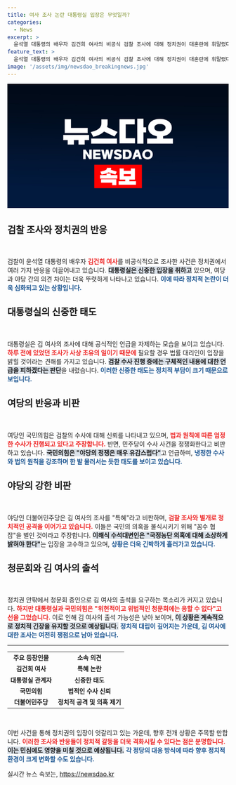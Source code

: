 ```yaml
---
title: 여사 조사 논란 대통령실 입장은 무엇일까?
categories:
  - News
excerpt: >
  윤석열 대통령의 배우자 김건희 여사의 비공식 검찰 조사에 대해 정치권이 대혼란에 휘말렸다. 여당은 신뢰를, 야당은 특혜라 비판하며 논란이 가열되고 있다. 청문회 출석 요구도 이어지며 긴장감은 더욱 증폭되고 있다! 클릭해 신속한 상황 파악 해보세요!
feature_text: >
  윤석열 대통령의 배우자 김건희 여사의 비공식 검찰 조사에 대해 정치권이 대혼란에 휘말렸다. 여당은 신뢰를, 야당은 특혜라 비판하며 논란이 가열되고 있다. 청문회 출석 요구도 이어지며 긴장감은 더욱 증폭되고 있다! 클릭해 신속한 상황 파악 해보세요!
image: '/assets/img/newsdao_breakingnews.jpg'
---
```


<p><img src="/assets/img/newsdao_breakingnews.jpg" alt="cryptoinkorea 속보" /></p>

<h2 data-ke-size="size26">검찰 조사와 정치권의 반응</h2>

<p data-ke-size="size16">&nbsp;</p>

<p>검찰이 윤석열 대통령의 배우자 <b><span style="color: #ee2323;">김건희 여사</span></b>를 비공식적으로 조사한 사건은 정치권에서 여러 가지 반응을 이끌어내고 있습니다. <b><span style="background-color: #21538527;">대통령실은 신중한 입장을 취하고</span></b> 있으며, 여당과 야당 간의 의견 차이는 더욱 뚜렷하게 나타나고 있습니다. <b><span style="color: #1a5490;">이에 따라 정치적 논란이 더욱 심화되고 있는 상황입니다.</span></b></p>

<h2 data-ke-size="size26">대통령실의 신중한 태도</h2>

<p data-ke-size="size16">&nbsp;</p>

<p>대통령실은 김 여사의 조사에 대해 공식적인 언급을 자제하는 모습을 보이고 있습니다. <b><span style="color: #ee2323;">하루 전에 있었던 조사가 사상 초유의 일이기 때문에</span></b> 필요할 경우 법률 대리인이 입장을 밝힐 것이라는 견해를 가지고 있습니다. <b><span style="background-color: #21538527;">검찰 수사 진행 중에는 구체적인 내용에 대한 언급을 피하겠다는 판단</span></b>을 내렸습니다. <b><span style="color: #1a5490;">이러한 신중한 태도는 정치적 부담이 크기 때문으로 보입니다.</span></b></p>

<h2 data-ke-size="size26">여당의 반응과 비판</h2>

<p data-ke-size="size16">&nbsp;</p>

<p>여당인 국민의힘은 검찰의 수사에 대해 신뢰를 나타내고 있으며, <b><span style="color: #ee2323;">법과 원칙에 따른 엄정한 수사가 진행되고 있다고 주장합니다.</span></b> 반면, 민주당이 수사 사건을 정쟁화한다고 비판하고 있습니다. <b><span style="background-color: #21538527;">국민의힘은 "야당의 정쟁은 매우 유감스럽다"</span></b>고 언급하며, <b><span style="color: #1a5490;">냉정한 수사와 법의 원칙을 강조하며 한 발 물러서는 듯한 태도를 보이고 있습니다.</span></b></p>

<h2 data-ke-size="size26">야당의 강한 비판</h2>

<p data-ke-size="size16">&nbsp;</p>

<p>야당인 더불어민주당은 김 여사의 조사를 "특혜"라고 비판하며, <b><span style="color: #ee2323;">검찰 조사와 별개로 정치적인 공격을 이어가고 있습니다.</span></b> 이들은 국민의 의혹을 불식시키기 위해 "꼼수 협잡"을 벌인 것이라고 주장합니다. <b><span style="background-color: #21538527;">이해식 수석대변인은 "국정농단 의혹에 대해 소상하게 밝혀야 한다"</span></b>는 입장을 고수하고 있으며, <b><span style="color: #1a5490;">상황은 더욱 긴박하게 흘러가고 있습니다.</span></b></p>

<h2 data-ke-size="size26">청문회와 김 여사의 출석</h2>

<p data-ke-size="size16">&nbsp;</p>

<p>정치권 안팎에서 청문회 증인으로 김 여사의 출석을 요구하는 목소리가 커지고 있습니다. <b><span style="color: #ee2323;">하지만 대통령실과 국민의힘은 "위헌적이고 위법적인 청문회에는 응할 수 없다"고 선을 그었습니다.</span></b> 이로 인해 김 여사의 출석 가능성은 낮아 보이며, <b><span style="background-color: #21538527;">이 상황은 계속적으로 정치적 긴장을 유지할 것으로 예상됩니다.</span></b> <b><span style="color: #1a5490;">정치적 대립이 깊어지는 가운데, 김 여사에 대한 조사는 여전히 쟁점으로 남아 있습니다.</span></b> </p>

<hr>

<table style="width: 100%; border-collapse: collapse;">
    <tr>
        <td style="text-align: center; height: 17px;"><b>주요 등장인물</b></td>
        <td style="text-align: center; height: 17px;"><b>소속 의견</b></td>
    </tr>
    <tr>
        <td style="text-align: center; height: 17px;"><b>김건희 여사</b></td>
        <td style="text-align: center; height: 17px;"><b>특혜 논란</b></td>
    </tr>
    <tr>
        <td style="text-align: center; height: 17px;"><b>대통령실 관계자</b></td>
        <td style="text-align: center; height: 17px;"><b>신중한 태도</b></td>
    </tr>
    <tr>
        <td style="text-align: center; height: 17px;"><b>국민의힘</b></td>
        <td style="text-align: center; height: 17px;"><b>법적인 수사 신뢰</b></td>
    </tr>
    <tr>
        <td style="text-align: center; height: 17px;"><b>더불어민주당</b></td>
        <td style="text-align: center; height: 17px;"><b>정치적 공격 및 의혹 제기</b></td>
    </tr>
</table>

<p data-ke-size="size16">&nbsp;</p>

<p>이번 사건을 통해 정치권의 입장이 엇갈리고 있는 가운데, 향후 전개 상황은 주목할 만합니다. <b><span style="color: #ee2323;">이러한 조사와 반응들이 정치적 갈등을 더욱 격화시킬 수 있다는 점은 분명합니다.</span></b> <b><span style="background-color: #21538527;">이는 민심에도 영향을 미칠 것으로 예상됩니다.</span></b> <b><span style="color: #1a5490;">각 정당의 대응 방식에 따라 향후 정치적 환경이 크게 변화할 수도 있습니다.</span></b></p>
실시간 뉴스 속보는, <a href="https://newsdao.kr" rel="dofollow">https://newsdao.kr</a>


